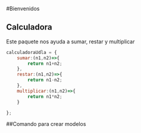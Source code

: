#Bienvenidos
## Calculadora
Este paquete nos ayuda a sumar, restar y multiplicar 
```javascript
calculadoraUdla = {
    sumar:(n1,n2)=>{
        return n1+n2;
    },
    restar:(n1,n2)=>{
        return n1-n2;
    },
    multiplicar:(n1,n2)=>{
        return n1*n2;
    }

};

```
##Comando para crear modelos 

